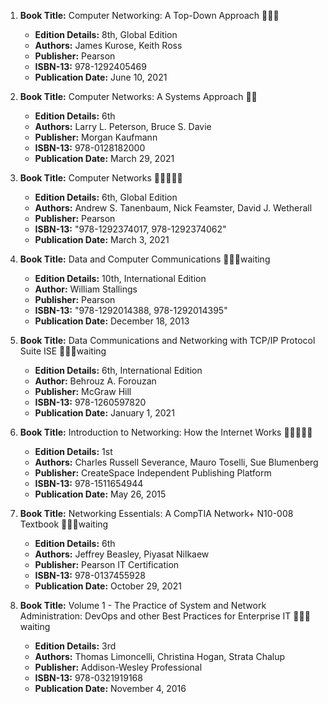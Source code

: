 1. **Book Title:** Computer Networking: A Top-Down Approach 📒🔐✅
   - **Edition Details:** 8th, Global Edition  
   - **Authors:** James Kurose, Keith Ross  
   - **Publisher:** Pearson  
   - **ISBN-13:** 978-1292405469  
   - **Publication Date:** June 10, 2021

2. **Book Title:** Computer Networks: A Systems Approach 📒🚫
   - **Edition Details:** 6th  
   - **Authors:** Larry L. Peterson, Bruce S. Davie  
   - **Publisher:** Morgan Kaufmann  
   - **ISBN-13:** 978-0128182000  
   - **Publication Date:** March 29, 2021

3. **Book Title:** Computer Networks 🚨🚨🚨🚨🚨 
   - **Edition Details:** 6th, Global Edition  
   - **Authors:** Andrew S. Tanenbaum, Nick Feamster, David J. Wetherall  
   - **Publisher:** Pearson  
   - **ISBN-13:** "978-1292374017, 978-1292374062"  
   - **Publication Date:** March 3, 2021

4. **Book Title:** Data and Computer Communications 📒🔐🚫waiting  
   - **Edition Details:** 10th, International Edition  
   - **Author:** William Stallings  
   - **Publisher:** Pearson  
   - **ISBN-13:** "978-1292014388, 978-1292014395"  
   - **Publication Date:** December 18, 2013

5. **Book Title:** Data Communications and Networking with TCP/IP Protocol Suite ISE 📒🔐🚫waiting 
   - **Edition Details:** 6th, International Edition  
   - **Author:** Behrouz A. Forouzan  
   - **Publisher:** McGraw Hill  
   - **ISBN-13:** 978-1260597820  
   - **Publication Date:** January 1, 2021

6. **Book Title:** Introduction to Networking: How the Internet Works 🚨🚨🚨🚨🚨
   - **Edition Details:** 1st  
   - **Authors:** Charles Russell Severance, Mauro Toselli, Sue Blumenberg  
   - **Publisher:** CreateSpace Independent Publishing Platform  
   - **ISBN-13:** 978-1511654944  
   - **Publication Date:** May 26, 2015

7. **Book Title:** Networking Essentials: A CompTIA Network+ N10-008 Textbook 📒🔐🚫waiting  
   - **Edition Details:** 6th  
   - **Authors:** Jeffrey Beasley, Piyasat Nilkaew  
   - **Publisher:** Pearson IT Certification  
   - **ISBN-13:** 978-0137455928  
   - **Publication Date:** October 29, 2021

8. **Book Title:** Volume 1 - The Practice of System and Network Administration: DevOps and other Best Practices for Enterprise IT 📒🔐🚫waiting 
   - **Edition Details:** 3rd  
   - **Authors:** Thomas Limoncelli, Christina Hogan, Strata Chalup  
   - **Publisher:** Addison-Wesley Professional  
   - **ISBN-13:** 978-0321919168  
   - **Publication Date:** November 4, 2016
